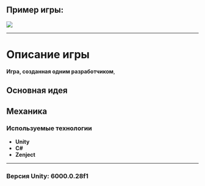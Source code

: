 ## Пример игры:

![](https://github.com/esoji1/Shooter/blob/master/ReadmeAssets/video_2025-01-11_18-34-13%20(1).gif?raw=true)

---

# Описание игры

**Игра, созданная одним разработчиком**,

## Основная идея

## Механика

### Используемые технологии
- **Unity**
- **C#**
- **Zenject**

---

### Версия Unity: 6000.0.28f1
